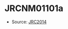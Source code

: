 <a name="material" />

# JRCNM01101a
<script type="application/ld+json">
  {
    "@context": "https://schema.org/",
    "@type": "ChemicalSubstance",
    "http://purl.org/dc/terms/conformsTo":
      {
        "@type": "CreativeWork",
        "@id": "https://bioschemas.org/profiles/ChemicalSubstance/0.4-RELEASE/"
      },
    "@id": "https://egonw.github.io/nanowiki/nanowiki381.html#material",
    "name": "JRCNM01101a",
    "sameAs": "http://127.0.0.1/mediawiki/index.php/Special:URIResolver/JRCNM01101a"
  }
</script>


* Source: [JRC2014](JRC2014.md)
